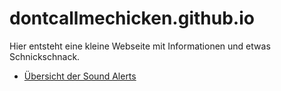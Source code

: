 # dontcallmechicken.github.io
Hier entsteht eine kleine Webseite mit Informationen und etwas Schnickschnack.

- [Übersicht der Sound Alerts](info/sounds.md)
